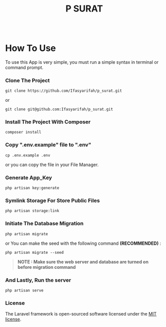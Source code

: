 <h1 align="center">P SURAT</h1>
<br><br>

# How To Use
To use this App is very simple, you must run a simple syntax in terminal or command prompt.

### Clone The Project
```
git clone https://github.com/Ifasyarifah/p_surat.git
```
or
```
git clone git@github.com:Ifasyarifah/p_surat.git
```

### Install The Project With Composer
```
composer install
```

### Copy ".env.example" file to ".env"
```
cp .env.example .env
```
or you can copy the file in your File Manager.

### Generate App_Key
```
php artisan key:generate
```

### Symlink Storage For Store Public Files
```
php artisan storage:link
```

### Initiate The Database Migration
```
php artisan migrate
```
or You can make the seed with the following command <b>(RECOMMENDED)</b> :
```
php artisan migrate --seed
```

> **NOTE : Make sure the web server and database are turned on before migration command**

### And Lastly, Run the server
```
php artisan serve
```

### License
The Laravel framework is open-sourced software licensed under the [MIT license](https://opensource.org/licenses/MIT).
